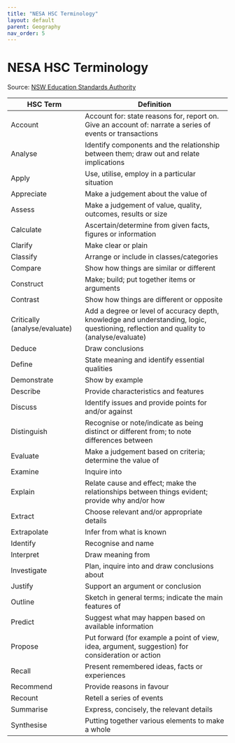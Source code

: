 ```yaml
---
title: "NESA HSC Terminology"
layout: default
parent: Geography
nav_order: 5
---
```


# NESA HSC Terminology

Source: [NSW Education Standards Authority](https://educationstandards.nsw.edu.au/wps/portal/nesa/11-12/hsc/hsc-student-guide/glossary-keywords)

| HSC Term                      | Definition                                                                                                                             |
|-------------------------------|----------------------------------------------------------------------------------------------------------------------------------------|
| Account                       | Account for: state reasons for, report on. Give an account of: narrate a series of events or transactions                              |
| Analyse                       | Identify components and the relationship between them; draw out and relate implications                                                |
| Apply                         | Use, utilise, employ in a particular situation                                                                                         |
| Appreciate                    | Make a judgement about the value of                                                                                                    |
| Assess                        | Make a judgement of value, quality, outcomes, results or size                                                                          |
| Calculate                     | Ascertain/determine from given facts, figures or information                                                                           |
| Clarify                       | Make clear or plain                                                                                                                    |
| Classify                      | Arrange or include in classes/categories                                                                                               |
| Compare                       | Show how things are similar or different                                                                                               |
| Construct                     | Make; build; put together items or arguments                                                                                           |
| Contrast                      | Show how things are different or opposite                                                                                              |
| Critically (analyse/evaluate) | Add a degree or level of accuracy depth, knowledge and understanding, logic, questioning, reflection and quality to (analyse/evaluate) |
| Deduce                        | Draw conclusions                                                                                                                       |
| Define                        | State meaning and identify essential qualities                                                                                         |
| Demonstrate                   | Show by example                                                                                                                        |
| Describe                      | Provide characteristics and features                                                                                                   |
| Discuss                       | Identify issues and provide points for and/or against                                                                                  |
| Distinguish                   | Recognise or note/indicate as being distinct or different from; to note differences between                                            |
| Evaluate                      | Make a judgement based on criteria; determine the value of                                                                             |
| Examine                       | Inquire into                                                                                                                           |
| Explain                       | Relate cause and effect; make the relationships between things evident; provide why and/or how                                         |
| Extract                       | Choose relevant and/or appropriate details                                                                                             |
| Extrapolate                   | Infer from what is known                                                                                                               |
| Identify                      | Recognise and name                                                                                                                     |
| Interpret                     | Draw meaning from                                                                                                                      |
| Investigate                   | Plan, inquire into and draw conclusions about                                                                                          |
| Justify                       | Support an argument or conclusion                                                                                                      |
| Outline                       | Sketch in general terms; indicate the main features of                                                                                 |
| Predict                       | Suggest what may happen based on available information                                                                                 |
| Propose                       | Put forward (for example a point of view, idea, argument, suggestion) for consideration or action                                      |
| Recall                        | Present remembered ideas, facts or experiences                                                                                         |
| Recommend                     | Provide reasons in favour                                                                                                              |
| Recount                       | Retell a series of events                                                                                                              |
| Summarise                     | Express, concisely, the relevant details                                                                                               |
| Synthesise                    | Putting together various elements to make a whole                                                                                      |